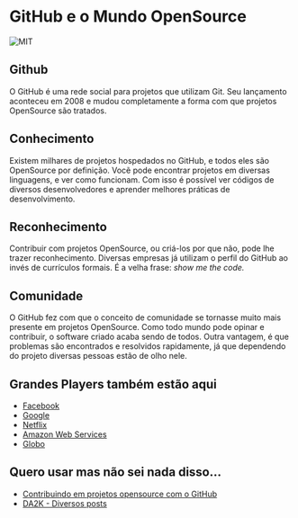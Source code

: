 # GitHub e o Mundo OpenSource

![MIT](https://octodex.github.com/images/dojocat.jpg)

## Github
O GitHub é uma rede social para projetos que utilizam Git. Seu lançamento aconteceu em 2008 e mudou completamente a forma com que projetos OpenSource são tratados.

## Conhecimento
Existem milhares de projetos hospedados no GitHub, e todos eles são OpenSource por definição. Vocẽ pode encontrar projetos em diversas linguagens, e ver como funcionam. Com isso é possível ver códigos de diversos desenvolvedores e aprender melhores práticas de desenvolvimento.

## Reconhecimento
Contribuir com projetos OpenSource, ou criá-los por que não, pode lhe trazer reconhecimento. Diversas empresas já utilizam o perfil do GitHub ao invés de currículos formais. É a velha frase: *show me the code.*

## Comunidade
O GitHub fez com que o conceito de comunidade se tornasse muito mais presente em projetos OpenSource. Como todo mundo pode opinar e contribuir, o software criado acaba sendo de todos. Outra vantagem, é que problemas são encontrados e resolvidos rapidamente, já que dependendo do projeto diversas pessoas estão de olho nele.

## Grandes Players também estão aqui
* [Facebook](https://github.com/facebook)
* [Google](https://github.com/google)
* [Netflix](https://github.com/Netflix)
* [Amazon Web Services](https://github.com/aws/)
* [Globo](https://github.com/globocom)

## Quero usar mas não sei nada disso...
* [Contribuindo em projetos opensource com o GitHub](http://tableless.com.br/contribuindo-em-projetos-open-source-com-o-github/)
* [DA2K - Diversos posts](http://blog.da2k.com.br/categories/github/)
